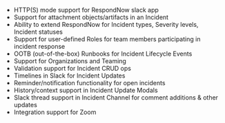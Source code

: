 - HTTP(S) mode support for RespondNow slack app
- Support for attachment objects/artifacts in an Incident
- Ability to extend RespondNow for Incident types, Severity levels, Incident statuses
- Support for user-defined Roles for team members participating in incident response
- OOTB (out-of-the-box) Runbooks for Incident Lifecycle Events
- Support for Organizations and Teaming
- Validation support for Incident CRUD ops
- Timelines in Slack for Incident Updates
- Reminder/notification functionality for open incidents
- History/context support in Incident Update Modals
- Slack thread support in Incident Channel for comment additions & other updates
- Integration support for Zoom
